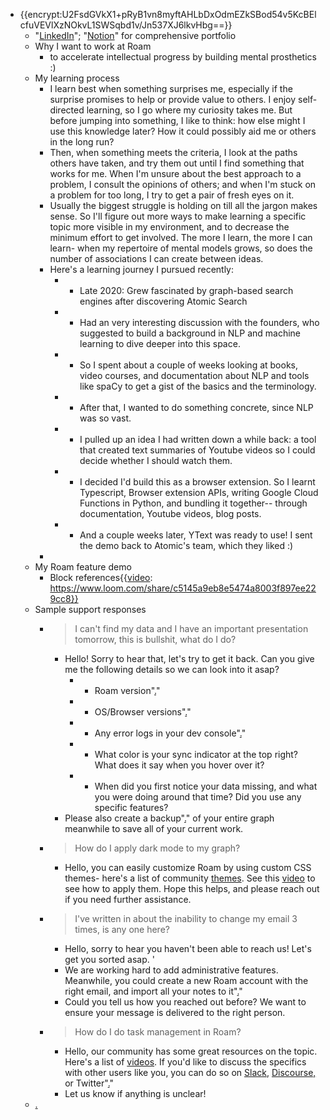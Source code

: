 - {{encrypt:U2FsdGVkX1+pRyB1vn8myftAHLbDxOdmEZkSBod54v5KcBElcfuVEVlXzNOkvL1SWSqbd1v/Jn537XJ6lkvHbg==}}
    - "[LinkedIn](https://www.linkedin.com/in/maskys/)"; "[Notion](https://www.notion.so/Heyo-I-m-Kifah-3307f487b13d4519b226c7c326417a73)" for comprehensive portfolio
    - Why I want to work at Roam
        - to accelerate intellectual progress by building mental prosthetics :)
    - My learning process
        - I learn best when something surprises me, especially if the surprise promises to help or provide value to others. I enjoy self-directed learning, so I go where my curiosity takes me. But before jumping into something, I like to think: how else might I use this knowledge later? How it could possibly aid me or others in the long run?
        - Then, when something meets the criteria, I look at the paths others have taken, and try them out until I find something that works for me. When I'm unsure about the best approach to a problem, I consult the opinions of others; and when I'm stuck on a problem for too long, I try to get a pair of fresh eyes on it.
        - Usually the biggest struggle is holding on till all the jargon makes sense. So I'll figure out more ways to make learning a specific topic more visible in my environment, and to decrease the minimum effort to get involved. The more I learn, the more I can learn- when my repertoire of mental models grows, so does the number of associations I can create between ideas.
        - Here's a learning journey I pursued recently:
            - - Late 2020: Grew fascinated by graph-based search engines after discovering Atomic Search
            - - Had an very interesting discussion with the founders, who suggested to build a background in NLP and machine learning to dive deeper into this space.
            - - So I spent about a couple of weeks looking at books, video courses, and documentation about NLP and tools like spaCy to get a gist of the basics and the terminology.
            - - After that, I wanted to do something concrete, since NLP was so vast.
            - - I pulled up an idea I had written down a while back: a tool that created text summaries of Youtube videos so I could decide whether I should watch them.
            - - I decided I'd build this as a browser extension. So I learnt Typescript, Browser extension APIs, writing Google Cloud Functions in Python, and bundling it together-- through documentation, Youtube videos, blog posts.
            - - And a couple weeks later, YText was ready to use! I sent the demo back to Atomic's team, which they liked :)
        - 
    - My Roam feature demo
        - Block references{{[video](<video.md>): https://www.loom.com/share/c5145a9eb8e5474a8003f897ee229cc8}}
    - Sample support responses
        - > I can't find my data and I have an important presentation tomorrow, this is bullshit, what do I do?
            - Hello! Sorry to hear that, let's try to get it back. Can you give me the following details so we can look into it asap? 
                - - Roam version"[.](inserthowtolinkhere)"
                - - OS/Browser versions"[.](inserthowtolinkhere)"
                - - Any error logs in your dev console"[.](inserthowtolinkhere)"
                - - What color is your sync indicator at the top right? What does it say when you hover over it?
                - - When did you first notice your data missing, and what you were doing around that time?  Did you use any specific features?
            - Please also create a backup"[.](inserthowtolinkhere)" of your entire graph meanwhile to save all of your current work.
        - > How do I apply dark mode to my graph?
            - Hello, you can easily customize Roam by using custom CSS themes- here's a list of community [themes](https://github.com/theianjones/roam-research-themes). See this [video](https://www.youtube.com/watch?v=UY-sAC2eGyI) to see how to apply them. Hope this helps, and please reach out if you need further assistance.
        - > I've written in about the inability to change my email 3 times, is any one here?
            - Hello, sorry to hear you haven't been able to reach us! Let's get you sorted asap. '
            - We are working hard to add administrative features. Meanwhile, you could create a new Roam account with the right email, and import all your notes to it"[.](inserthowtolinkhere)"
            - Could you tell us how you reached out before? We want to ensure your message is delivered to the right person.
        - > How do I do task management in Roam?
            - Hello, our community has some great resources on the topic. Here's a list of [videos](https://www.youtube.com/results?search_query=roam+task+management). If you'd like to discuss the specifics with other users like you, you can do so on [Slack](.), [Discourse,](.) or Twitter"[.](inserthowtolinkhere)"
            - Let us know if anything is unclear!
    - [.](inserthowtolinkhere)
